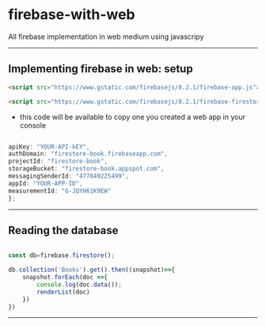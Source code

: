 # firebase-with-web

All firebase implementation in web medium using javascripy

---

## Implementing firebase in web: setup

```html
<script src="https://www.gstatic.com/firebasejs/8.2.1/firebase-app.js"></script>

<script src="https://www.gstatic.com/firebasejs/8.2.1/firebase-firestore.js"></script>
```

- this code will be available to copy one you created a web app in your console

```javascript

apiKey: "YOUR-API-kEY",
authDomain: "firestore-book.firebaseapp.com",
projectId: "firestore-book",
storageBucket: "firestore-book.appspot.com",
messagingSenderId: "477849225499",
appId: "YOUR-APP-ID",
measurementId: "G-JQYH61K9EW"
};
```

---

## Reading the database

```javascript

const db=firebase.firestore();

db.collection('Books').get().then((snapshot)=>{
    snapshot.forEach(doc =>{
        console.log(doc.data());
        renderList(doc)
    })
})
```
---

